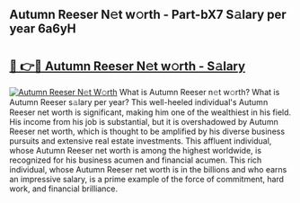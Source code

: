 ## Autumn Reeser N𝚎t w𝚘rth - Part-bX7 S𝚊lary per year 6a6yH

# <h2><a href="http://gc0fk7.nevu.top/?p=Autumn+Reeser">🔗 👉🔴 Autumn Reeser N𝚎t w𝚘rth - S𝚊lary</a></h2>

[![Autumn Reeser N𝚎t W𝚘rth](https://i.imgur.com/Oavwk0R.jpeg)](http://gc0fk7.nevu.top/?p=Autumn+Reeser)
What is Autumn Reeser n𝚎t w𝚘rth? What is Autumn Reeser s𝚊lary per year?
This well-heeled individual's Autumn Reeser net worth is significant, making him one of the wealthiest in his field. His income from his job is substantial, but it is overshadowed by Autumn Reeser net worth, which is thought to be amplified by his diverse business pursuits and extensive real estate investments. This affluent individual, whose Autumn Reeser net worth is among the highest worldwide, is recognized for his business acumen and financial acumen. This rich individual, whose Autumn Reeser net worth is in the billions and who earns an impressive salary, is a prime example of the force of commitment, hard work, and financial brilliance.
